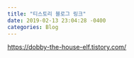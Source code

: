 ```yaml
---
title: "티스토리 블로그 링크"
date: 2019-02-13 23:04:28 -0400
categories: Blog
---
```

https://dobby-the-house-elf.tistory.com/
